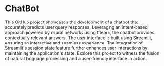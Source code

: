 # ChatBot

This GitHub project showcases the development of a chatbot that accurately predicts user query responses. Leveraging an intent-based approach powered by neural networks using tflearn, the chatbot provides contextually relevant answers. The user interface is built using Streamlit, ensuring an interactive and seamless experience. The integration of Streamlit's session state feature further enhances user interactions by maintaining the application's state. Explore this project to witness the fusion of natural language processing and a user-friendly interface in action.

